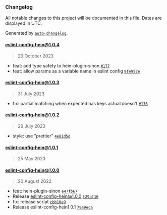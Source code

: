 ### Changelog

All notable changes to this project will be documented in this file. Dates are displayed in UTC.

Generated by [`auto-changelog`](https://github.com/CookPete/auto-changelog).

#### [eslint-config-hein@1.0.4](https://github.com/KristjanTammekivi/hein/compare/eslint-config-hein@1.0.3...eslint-config-hein@1.0.4)

> 29 October 2023

- feat: add type safety to hein-plugin-sinon [`#177`](https://github.com/KristjanTammekivi/hein/issues/177)
- feat: allow params as a variable name in eslint config [`9fe997e`](https://github.com/KristjanTammekivi/hein/commit/9fe997e18c1c90471cbca9cc46490182779ea64e)

#### [eslint-config-hein@1.0.3](https://github.com/KristjanTammekivi/hein/compare/eslint-config-hein@1.0.2...eslint-config-hein@1.0.3)

> 31 July 2023

- fix: partial matching when expected has keys actual doesn't [`#176`](https://github.com/KristjanTammekivi/hein/issues/176)

#### [eslint-config-hein@1.0.2](https://github.com/KristjanTammekivi/hein/compare/eslint-config-hein@1.0.1...eslint-config-hein@1.0.2)

> 29 July 2023

- style: use "prettier" [`4e81d5d`](https://github.com/KristjanTammekivi/hein/commit/4e81d5d330c76d86395ef1bc9079c32b9f14feb8)

#### [eslint-config-hein@1.0.1](https://github.com/KristjanTammekivi/hein/compare/eslint-config-hein@1.0.0...eslint-config-hein@1.0.1)

> 25 May 2023

#### eslint-config-hein@1.0.0

> 20 August 2022

- feat: hein-plugin-sinon [`e47fb67`](https://github.com/KristjanTammekivi/hein/commit/e47fb671b52f432fa0e1e3b6cc90b4b6682cbe4a)
- Release eslint-config-hein@1.0.0 [`f29af16`](https://github.com/KristjanTammekivi/hein/commit/f29af16c067cb7494719266bf6d5e293e8d0f690)
- fix: release script [`cbb10a9`](https://github.com/KristjanTammekivi/hein/commit/cbb10a916647fa9e5127fb98ef8b8b2a14149982)
- Release eslint-config-hein1.0.1 [`79a9eca`](https://github.com/KristjanTammekivi/hein/commit/79a9eca48a65785a05e1530db6d2efb6c282e9c7)
